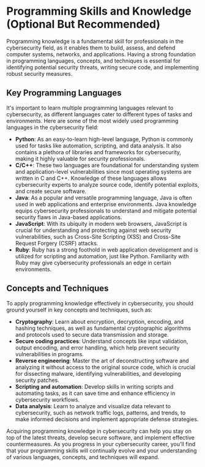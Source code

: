 # Programming Skills and Knowledge (Optional But Recommended)

Programming knowledge is a fundamental skill for professionals in the cybersecurity field, as it enables them to build, assess, and defend computer systems, networks, and applications. Having a strong foundation in programming languages, concepts, and techniques is essential for identifying potential security threats, writing secure code, and implementing robust security measures.

## Key Programming Languages

It's important to learn multiple programming languages relevant to cybersecurity, as different languages cater to different types of tasks and environments. Here are some of the most widely used programming languages in the cybersecurity field:

- **Python**: As an easy-to-learn high-level language, Python is commonly used for tasks like automation, scripting, and data analysis. It also contains a plethora of libraries and frameworks for cybersecurity, making it highly valuable for security professionals.
- **C/C++**: These two languages are foundational for understanding system and application-level vulnerabilities since most operating systems are written in C and C++. Knowledge of these languages allows cybersecurity experts to analyze source code, identify potential exploits, and create secure software.
- **Java**: As a popular and versatile programming language, Java is often used in web applications and enterprise environments. Java knowledge equips cybersecurity professionals to understand and mitigate potential security flaws in Java-based applications.
- **JavaScript**: With its ubiquity in modern web browsers, JavaScript is crucial for understanding and protecting against web security vulnerabilities, such as Cross-Site Scripting (XSS) and Cross-Site Request Forgery (CSRF) attacks.
- **Ruby**: Ruby has a strong foothold in web application development and is utilized for scripting and automation, just like Python. Familiarity with Ruby may give cybersecurity professionals an edge in certain environments.

## Concepts and Techniques

To apply programming knowledge effectively in cybersecurity, you should ground yourself in key concepts and techniques, such as:

- **Cryptography**: Learn about encryption, decryption, encoding, and hashing techniques, as well as fundamental cryptographic algorithms and protocols used to secure data transmission and storage.
- **Secure coding practices**: Understand concepts like input validation, output encoding, and error handling, which help prevent security vulnerabilities in programs.
- **Reverse engineering**: Master the art of deconstructing software and analyzing it without access to the original source code, which is crucial for dissecting malware, identifying vulnerabilities, and developing security patches.
- **Scripting and automation**: Develop skills in writing scripts and automating tasks, as it can save time and enhance efficiency in cybersecurity workflows.
- **Data analysis**: Learn to analyze and visualize data relevant to cybersecurity, such as network traffic logs, patterns, and trends, to make informed decisions and implement appropriate defense strategies.

Acquiring programming knowledge in cybersecurity can help you stay on top of the latest threats, develop secure software, and implement effective countermeasures. As you progress in your cybersecurity career, you'll find that your programming skills will continually evolve and your understanding of various languages, concepts, and techniques will expand.